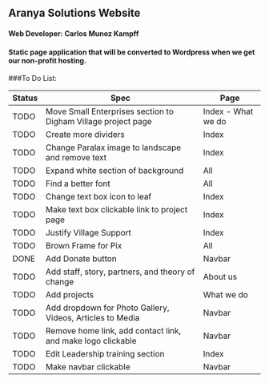 ## Aranya Solutions Website

#### Web Developer: Carlos Munoz Kampff

#### Static page application that will be converted to Wordpress when we get our non-profit hosting.

###To Do List:

|Status|Spec|Page|                
|------|----|----|
|TODO| Move Small Enterprises section to Digham Village project page | Index - What we do|
|TODO| Create more dividers | Index |
|TODO| Change Paralax image to landscape and remove text | Index |
|TODO| Expand white section of background | All |
|TODO| Find a better font | All|
|TODO| Change text box icon to leaf | Index|
|TODO| Make text box clickable link to project page | Index |
|TODO| Justify Village Support | Index|
|TODO| Brown Frame for Pix | All |
|DONE| Add Donate button | Navbar |
|TODO| Add staff, story, partners, and theory of change | About us |
|TODO| Add projects | What we do |
|TODO| Add dropdown for Photo Gallery, Videos, Articles to Media | Navbar |
|TODO| Remove home link, add contact link, and make logo clickable | Navbar |
|TODO| Edit Leadership training section | Index|
|TODO| Make navbar clickable | Navbar|

